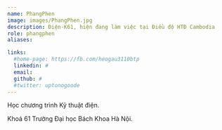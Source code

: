 ```yaml
---
name: PhangPhen
image: images/PhangPhen.jpg
description: Điện-K61, hiện đang làm việc tại Điều độ HTĐ Cambodia
role: phangphen
aliases:

links:
  #home-page: https://fb.com/heogau3110btp
  linkedin: #
  email: 
  github: #
  #twitter: uptonogoode
---
```


Học chương trình Kỹ thuật điện.

Khoá 61 Trường Đại học Bách Khoa Hà Nội.
